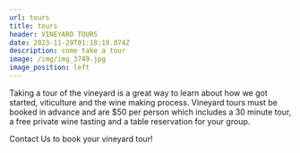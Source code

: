 ```yaml
---
url: tours
title: tours
header: VINEYARD TOURS
date: 2023-11-29T01:18:19.074Z
description: come take a tour
image: /img/img_3749.jpg
image_position: left
---
```

Taking a tour of the vineyard is a great way to learn about how we got started, viticulture and the wine making process. Vineyard tours must be booked in advance and are $50 per person which includes a 30 minute tour, a free private wine tasting and a table reservation for your group. 

Contact Us to book your vineyard tour!